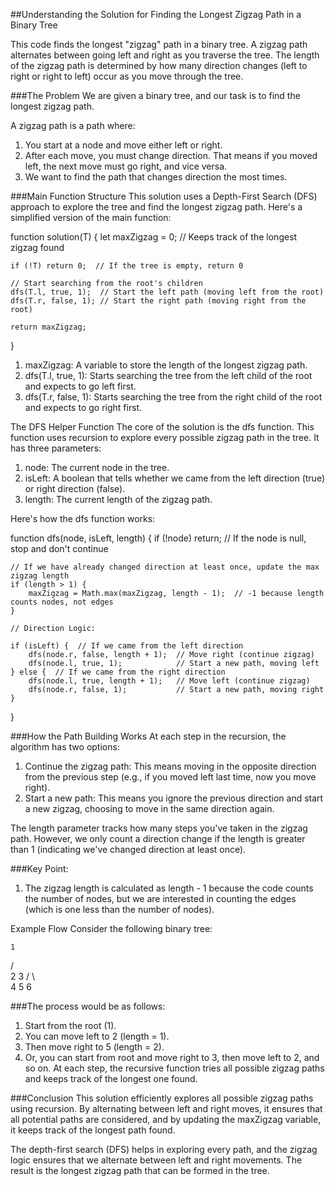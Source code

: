 ##Understanding the Solution for Finding the Longest Zigzag Path in a Binary Tree

This code finds the longest "zigzag" path in a binary tree. A zigzag path alternates between going left and right as you traverse the tree. The length of the zigzag path is determined by how many direction changes (left to right or right to left) occur as you move through the tree.

###The Problem
We are given a binary tree, and our task is to find the longest zigzag path.

A zigzag path is a path where:

1. You start at a node and move either left or right.
2. After each move, you must change direction. That means if you moved left, the next move must go right, and vice versa.
3. We want to find the path that changes direction the most times.

###Main Function Structure
This solution uses a Depth-First Search (DFS) approach to explore the tree and find the longest zigzag path. Here's a simplified version of the main function:


function solution(T) {
    let maxZigzag = 0;  // Keeps track of the longest zigzag found

    if (!T) return 0;  // If the tree is empty, return 0
    
    // Start searching from the root's children
    dfs(T.l, true, 1);  // Start the left path (moving left from the root)
    dfs(T.r, false, 1); // Start the right path (moving right from the root)
    
    return maxZigzag;
}

1. maxZigzag: A variable to store the length of the longest zigzag path.
2. dfs(T.l, true, 1): Starts searching the tree from the left child of the root and expects to go left first.
3. dfs(T.r, false, 1): Starts searching the tree from the right child of the root and expects to go right first.


The DFS Helper Function
The core of the solution is the dfs function. This function uses recursion to explore every possible zigzag path in the tree. It has three parameters:

1. node: The current node in the tree.
2. isLeft: A boolean that tells whether we came from the left direction (true) or right direction (false).
3. length: The current length of the zigzag path.

Here's how the dfs function works:

function dfs(node, isLeft, length) {
    if (!node) return;  // If the node is null, stop and don't continue
    
    // If we have already changed direction at least once, update the max zigzag length
    if (length > 1) {
        maxZigzag = Math.max(maxZigzag, length - 1);  // -1 because length counts nodes, not edges
    }

    // Direction Logic:

    if (isLeft) {  // If we came from the left direction
        dfs(node.r, false, length + 1);  // Move right (continue zigzag)
        dfs(node.l, true, 1);            // Start a new path, moving left
    } else {  // If we came from the right direction
        dfs(node.l, true, length + 1);   // Move left (continue zigzag)
        dfs(node.r, false, 1);           // Start a new path, moving right
    }
}

###How the Path Building Works
At each step in the recursion, the algorithm has two options:

1. Continue the zigzag path: This means moving in the opposite direction from the previous step (e.g., if you moved left last time, now you move right).
2. Start a new path: This means you ignore the previous direction and start a new zigzag, choosing to move in the same direction again.

The length parameter tracks how many steps you've taken in the zigzag path. However, we only count a direction change if the length is greater than 1 (indicating we've changed direction at least once).

###Key Point:
1. The zigzag length is calculated as length - 1 because the code counts the number of nodes, but we are interested in counting the edges (which is one less than the number of nodes).

Example Flow
Consider the following binary tree:


    1
   / \
  2   3
 / \   \
4   5   6

###The process would be as follows:

1. Start from the root (1).
2. You can move left to 2 (length = 1).
3. Then move right to 5 (length = 2).
4. Or, you can start from root and move right to 3, then move left to 2, and so on.
At each step, the recursive function tries all possible zigzag paths and keeps track of the longest one found.

###Conclusion
This solution efficiently explores all possible zigzag paths using recursion. By alternating between left and right moves, it ensures that all potential paths are considered, and by updating the maxZigzag variable, it keeps track of the longest path found.

The depth-first search (DFS) helps in exploring every path, and the zigzag logic ensures that we alternate between left and right movements. The result is the longest zigzag path that can be formed in the tree.